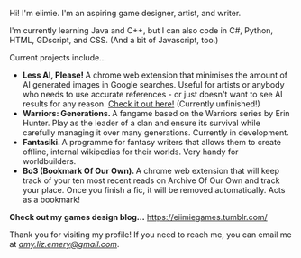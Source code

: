 Hi! I'm eiimie. I'm an aspiring game designer, artist, and writer. 

I'm currently learning Java and C++, but I can also code in C#, Python, HTML, GDscript, and CSS. (And a bit of Javascript, too.)

Current projects include... 
- <b> Less AI, Please! </b> A chrome web extension that minimises the amount of AI generated images in Google searches. Useful for artists or anybody who needs to use accurate references - or just doesn't want to see AI results for any reason. <a href="https://github.com/eiimie/lessAIplease/tree/main">Check it out here!</a> (Currently unfinished!)
- <b> Warriors: Generations. </b> A fangame based on the Warriors series by Erin Hunter. Play as the leader of a clan and ensure its survival while carefully managing it over many generations. Currently in development.
- <b> Fantasiki. </b> A programme for fantasy writers that allows them to create offline, internal wikipedias for their worlds. Very handy for worldbuilders.
- <b> Bo3 (Bookmark Of Our Own). </b> A chrome web extension that will keep track of your ten most recent reads on Archive Of Our Own and track your place. Once you finish a fic, it will be removed automatically. Acts as a bookmark! 

<b>Check out my games design blog...</b>
https://eiimiegames.tumblr.com/

Thank you for visiting my profile! 
If you need to reach me, you can email me at <i>amy.liz.emery@gmail.com</i>.
